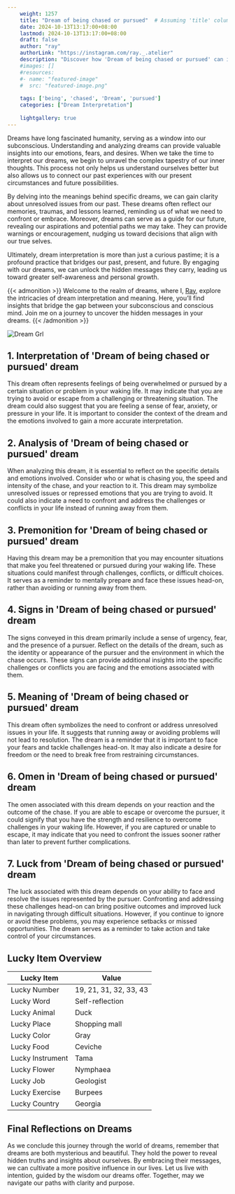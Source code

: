 ```yaml
---
    weight: 1257
    title: "Dream of being chased or pursued"  # Assuming 'title' column exists
    date: 2024-10-13T13:17:00+08:00
    lastmod: 2024-10-13T13:17:00+08:00
    draft: false
    author: "ray"
    authorLink: "https://instagram.com/ray._.atelier"
    description: "Discover how 'Dream of being chased or pursued' can interpret your future and uncover its significant meanings in your life."
    #images: []
    #resources:
    #- name: "featured-image"
    #  src: "featured-image.png"
    
    tags: ['being', 'chased', 'Dream', 'pursued']
    categories: ["Dream Interpretation"]
    
    lightgallery: true
---
```

    
Dreams have long fascinated humanity, serving as a window into our subconscious. Understanding and analyzing dreams can provide valuable insights into our emotions, fears, and desires. When we take the time to interpret our dreams, we begin to unravel the complex tapestry of our inner thoughts. This process not only helps us understand ourselves better but also allows us to connect our past experiences with our present circumstances and future possibilities.

By delving into the meanings behind specific dreams, we can gain clarity about unresolved issues from our past. These dreams often reflect our memories, traumas, and lessons learned, reminding us of what we need to confront or embrace. Moreover, dreams can serve as a guide for our future, revealing our aspirations and potential paths we may take. They can provide warnings or encouragement, nudging us toward decisions that align with our true selves.

Ultimately, dream interpretation is more than just a curious pastime; it is a profound practice that bridges our past, present, and future. By engaging with our dreams, we can unlock the hidden messages they carry, leading us toward greater self-awareness and personal growth.

{{< admonition >}}
Welcome to the realm of dreams, where I, [Ray](https://instagram.com/ray._.atelier), explore the intricacies of dream interpretation and meaning. Here, you’ll find insights that bridge the gap between your subconscious and conscious mind. Join me on a journey to uncover the hidden messages in your dreams.
{{< /admonition >}}

![Dream Grl](https://cdn.pixabay.com/photo/2017/11/02/03/35/gothic-2910057_1280.jpg "Dream Grl")

## 1. Interpretation of 'Dream of being chased or pursued' dream
 This dream often represents feelings of being overwhelmed or pursued by a certain situation or problem in your waking life. It may indicate that you are trying to avoid or escape from a challenging or threatening situation. The dream could also suggest that you are feeling a sense of fear, anxiety, or pressure in your life. It is important to consider the context of the dream and the emotions involved to gain a more accurate interpretation.

## 2. Analysis of 'Dream of being chased or pursued' dream
 When analyzing this dream, it is essential to reflect on the specific details and emotions involved. Consider who or what is chasing you, the speed and intensity of the chase, and your reaction to it. This dream may symbolize unresolved issues or repressed emotions that you are trying to avoid. It could also indicate a need to confront and address the challenges or conflicts in your life instead of running away from them.

## 3. Premonition for 'Dream of being chased or pursued' dream
 Having this dream may be a premonition that you may encounter situations that make you feel threatened or pursued during your waking life. These situations could manifest through challenges, conflicts, or difficult choices. It serves as a reminder to mentally prepare and face these issues head-on, rather than avoiding or running away from them.

## 4. Signs in 'Dream of being chased or pursued' dream
 The signs conveyed in this dream primarily include a sense of urgency, fear, and the presence of a pursuer. Reflect on the details of the dream, such as the identity or appearance of the pursuer and the environment in which the chase occurs. These signs can provide additional insights into the specific challenges or conflicts you are facing and the emotions associated with them.

## 5. Meaning of 'Dream of being chased or pursued' dream
 This dream often symbolizes the need to confront or address unresolved issues in your life. It suggests that running away or avoiding problems will not lead to resolution. The dream is a reminder that it is important to face your fears and tackle challenges head-on. It may also indicate a desire for freedom or the need to break free from restraining circumstances.

## 6. Omen in 'Dream of being chased or pursued' dream
 The omen associated with this dream depends on your reaction and the outcome of the chase. If you are able to escape or overcome the pursuer, it could signify that you have the strength and resilience to overcome challenges in your waking life. However, if you are captured or unable to escape, it may indicate that you need to confront the issues sooner rather than later to prevent further complications.

## 7. Luck from 'Dream of being chased or pursued' dream
 The luck associated with this dream depends on your ability to face and resolve the issues represented by the pursuer. Confronting and addressing these challenges head-on can bring positive outcomes and improved luck in navigating through difficult situations. However, if you continue to ignore or avoid these problems, you may experience setbacks or missed opportunities. The dream serves as a reminder to take action and take control of your circumstances.

## Lucky Item Overview
| Lucky Item          | Value              |
|---------------|--------------------|
| Lucky Number        | 19, 21, 31, 32, 33, 43  |
| Lucky Word          | Self-reflection |
| Lucky Animal        | Duck |
| Lucky Place         | Shopping mall     |
| Lucky Color         | Gray     |
| Lucky Food          | Ceviche      |
| Lucky Instrument    | Tama |
| Lucky Flower        | Nymphaea    |
| Lucky Job           | Geologist       |
| Lucky Exercise      | Burpees  |
| Lucky Country       | Georgia    |


##  Final Reflections on Dreams

As we conclude this journey through the world of dreams, remember that dreams are both mysterious and beautiful. They hold the power to reveal hidden truths and insights about ourselves. By embracing their messages, we can cultivate a more positive influence in our lives. Let us live with intention, guided by the wisdom our dreams offer. Together, may we navigate our paths with clarity and purpose.
